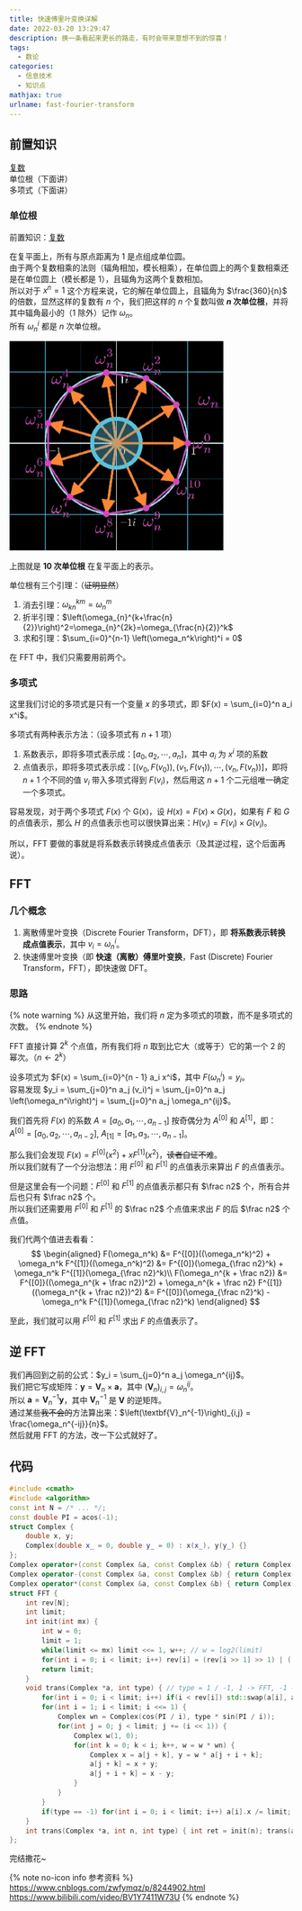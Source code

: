 ```yaml
---
title: 快速傅里叶变换详解
date: 2022-03-20 13:29:47
description: 换一条看起来更长的路走，有时会带来意想不到的惊喜！
tags:
  - 数论
categories:
  - 信息技术
  - 知识点
mathjax: true
urlname: fast-fourier-transform
---
```


## 前置知识

[复数](https://oi-wiki.org/math/complex/)  
单位根（下面讲）  
多项式（下面讲）

### 单位根

前置知识：[复数](https://oi-wiki.org/math/complex/)

在复平面上，所有与原点距离为 $1$ 是点组成单位圆。  
由于两个复数相乘的法则（辐角相加，模长相乘），在单位圆上的两个复数相乘还是在单位圆上（模长都是 $1$），且辐角为这两个复数相加。  
所以对于 $x^n=1$ 这个方程来说，它的解在单位圆上，且辐角为 $\frac{360}{n}$ 的倍数，显然这样的复数有 $n$ 个，我们把这样的 $n$ 个复数叫做 **$n$ 次单位根**，并将其中辐角最小的（$1$ 除外）记作 $\omega_n$。  
所有 $\omega_n^i$ 都是 $n$ 次单位根。

![单位根](快速傅里叶变换详解/单位根.png)

上图就是 **$10$ 次单位根** 在复平面上的表示。

单位根有三个引理：（~~证明显然~~）

1. 消去引理：$\omega_{kn}^{km} = \omega_n^m$
2. 折半引理：$\left(\omega_{n}^{k+\frac{n}{2}}\right)^2=\omega_{n}^{2k}=\omega_{\frac{n}{2}}^k$
3. 求和引理：$\sum_{i=0}^{n-1} \left(\omega_n^k\right)^i = 0$

在 FFT 中，我们只需要用前两个。

### 多项式

这里我们讨论的多项式是只有一个变量 $x$ 的多项式，即 $F(x) = \sum_{i=0}^n a_i x^i$。

多项式有两种表示方法：（设多项式有 $n + 1$ 项）

1. 系数表示，即将多项式表示成：$[a_0, a_2, \cdots, a_n]$，其中 $a_i$ 为 $x^i$ 项的系数
2. 点值表示，即将多项式表示成：$[(v_0, F(v_0)), (v_1, F(v_1)), \cdots, (v_n, F(v_n))]$，即将 $n + 1$ 个不同的值 $v_i$ 带入多项式得到 $F(v_i)$，然后用这 $n + 1$ 个二元组唯一确定一个多项式。

容易发现，对于两个多项式 $F(x)$ 个 G(x)，设 $H(x) = F(x) \times G(x)$，如果有 $F$ 和 $G$ 的点值表示，那么 $H$ 的点值表示也可以很快算出来：$H(v_i) = F(v_i) \times G(v_i)$。

所以，FFT 要做的事就是将系数表示转换成点值表示（及其逆过程，这个后面再说）。

## FFT

### 几个概念

1. 离散傅里叶变换（Discrete Fourier Transform，DFT），即 **将系数表示转换成点值表示**，其中 $v_i = \omega_n^i$。
2. 快速傅里叶变换（即 **快速（离散）傅里叶变换**，Fast (Discrete) Fourier Transform，FFT），即快速做 DFT。

### 思路

{% note warning %}
从这里开始，我们将 $n$ 定为多项式的项数，而不是多项式的次数。
{% endnote %}

FFT 直接计算 $2^k$ 个点值，所有我们将 $n$ 取到比它大（或等于）它的第一个 $2$ 的幂次。（$n \leftarrow 2^k$）

设多项式为 $F(x) = \sum_{i=0}^{n - 1} a_i x^i$，其中 $F(\omega_n^i) = y_i$。  
容易发现 $y_i = \sum_{j=0}^n a_j (v_i)^j = \sum_{j=0}^n a_j \left(\omega_n^i\right)^j = \sum_{j=0}^n a_j \omega_n^{ij}$。  

我们首先将 $F(x)$ 的系数 $A = [a_0, a_1, \cdots, a_{n - 1}]$ 按奇偶分为 $A^{[0]}$ 和 $A^{[1]}$，即：  
$A^{[0]} = [a_0, a_2, \cdots, a_{n - 2}]$, $A_{[1]} = [a_1, a_3, \cdots, a_{n - 1}]$。

那么我们会发现 $F(x) = F^{[0]}(x^2) + xF^{[1]}(x^2)$，~~读者自证不难~~。  
所以我们就有了一个分治想法：用 $F^{[0]}$ 和 $F^{[1]}$ 的点值表示来算出 $F$ 的点值表示。

但是这里会有一个问题：$F^{[0]}$ 和 $F^{[1]}$ 的点值表示都只有 $\frac n2$ 个，所有合并后也只有 $\frac n2$ 个。  
所以我们还需要用 $F^{[0]}$ 和 $F^{[1]}$ 的 $\frac n2$ 个点值来求出 $F$ 的后 $\frac n2$ 个点值。

我们代两个值进去看看：
$$
\begin{aligned}
   F(\omega_n^k) &= F^{[0]}((\omega_n^k)^2) + \omega_n^k F^{[1]}((\omega_n^k)^2) &= F^{[0]}(\omega_{\frac n2}^k) + \omega_n^k F^{[1]}(\omega_{\frac n2}^k)\\
   F(\omega_n^{k + \frac n2}) &= F^{[0]}((\omega_n^{k + \frac n2})^2) + \omega_n^{k + \frac n2} F^{[1]}((\omega_n^{k + \frac n2})^2) &= F^{[0]}(\omega_{\frac n2}^k) - \omega_n^k F^{[1]}(\omega_{\frac n2}^k)
\end{aligned}
$$

至此，我们就可以用 $F^{[0]}$ 和 $F^{[1]}$ 求出 $F$ 的点值表示了。

## 逆 FFT

我们再回到之前的公式：$y_i = \sum_{j=0}^n a_j \omega_n^{ij}$。  
我们把它写成矩阵：$\textbf{y} = \textbf{V}_n \times \textbf{a}$，其中 $\left(\textbf{V}_n\right)_{i,j} = \omega_n^{ij}$。  
所以 $\textbf{a} = \textbf{V}_n^{-1} \textbf{y}$，其中 $\textbf{V}_n^{-1}$ 是 $\textbf{V}$ 的逆矩阵。  
通过某些~~我不会的~~方法算出来：$\left(\textbf{V}_n^{-1}\right)_{i,j} = \frac{\omega_n^{-ij}}{n}$。  
然后就用 FFT 的方法，改一下公式就好了。

## 代码

```cpp
#include <cmath>
#include <algorithm>
const int N = /* ... */;
const double PI = acos(-1);
struct Complex {
	double x, y;
	Complex(double x_ = 0, double y_ = 0) : x(x_), y(y_) {}
};
Complex operator+(const Complex &a, const Complex &b) { return Complex(a.x + b.x, a.y + b.y); }
Complex operator-(const Complex &a, const Complex &b) { return Complex(a.x - b.x, a.y - b.y); }
Complex operator*(const Complex &a, const Complex &b) { return Complex(a.x * b.x - a.y * b.y, a.x * b.y + a.y * b.x); }
struct FFT {
	int rev[N];
	int limit;
	int init(int mx) {
		int w = 0;
		limit = 1;
		while(limit <= mx) limit <<= 1, w++; // w = log2(limit)
		for(int i = 0; i < limit; i++) rev[i] = (rev[i >> 1] >> 1) | ((i & 1) << (w - 1));
		return limit;
	}
	void trans(Complex *a, int type) { // type = 1 / -1, 1 -> FFT, -1 -> IFFT
		for(int i = 0; i < limit; i++) if(i < rev[i]) std::swap(a[i], a[rev[i]]);
		for(int i = 1; i < limit; i <<= 1) {
			Complex wn = Complex(cos(PI / i), type * sin(PI / i));
			for(int j = 0; j < limit; j += (i << 1)) {
				Complex w(1, 0);
				for(int k = 0; k < i; k++, w = w * wn) {
					Complex x = a[j + k], y = w * a[j + i + k];
					a[j + k] = x + y;
					a[j + i + k] = x - y;
				}
			}
		}
		if(type == -1) for(int i = 0; i < limit; i++) a[i].x /= limit;
	}
	int trans(Complex *a, int n, int type) { int ret = init(n); trans(a, type); return ret; }
};
```

完结撒花\~

{% note no-icon info 参考资料 %}
<https://www.cnblogs.com/zwfymqz/p/8244902.html>  
<https://www.bilibili.com/video/BV1Y7411W73U>
{% endnote %}
